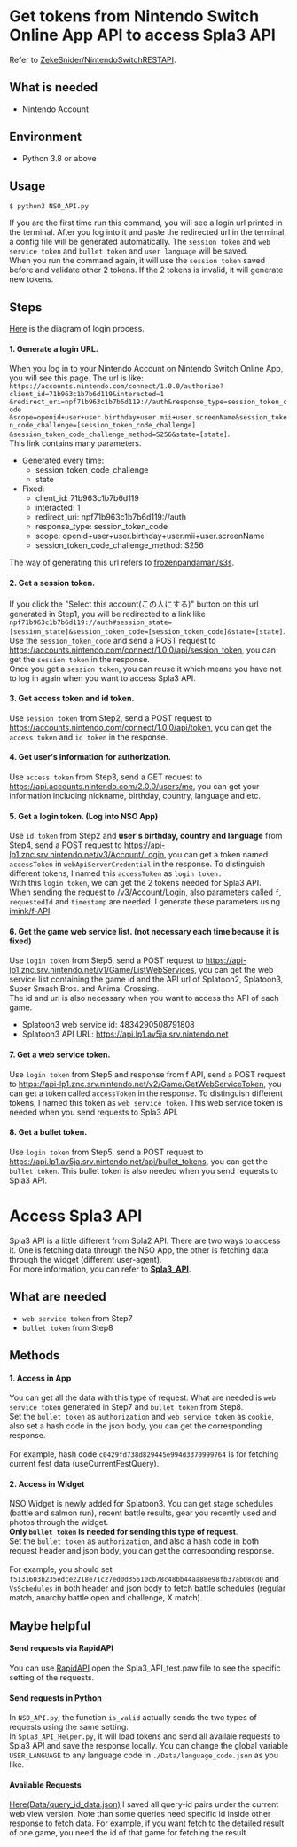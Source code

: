 # Get tokens from Nintendo Switch Online App API to access Spla3 API
Refer to [ZekeSnider/NintendoSwitchRESTAPI](https://github.com/ZekeSnider/NintendoSwitchRESTAPI).

## What is needed
- Nintendo Account

## Environment
- Python 3.8 or above

## Usage
```
$ python3 NSO_API.py
```
If you are the first time run this command, you will see a login url printed in the terminal. After you log into it and
paste the redirected url in the terminal, a config file will be generated automatically. The `session token` and
`web service token` and `bullet token` and `user language` will be saved.<br>
When you run the command again, it will use the `session token` saved before and validate other 2 tokens. If the 2 tokens
is invalid, it will generate new tokens.

## Steps
[Here](https://raw.githubusercontent.com/pistachiochoco/NSOAPIforSpla3/main/NSO_Login_Diagram.svg) is the diagram of login process.
#### 1. Generate a login URL.
When you log in to your Nintendo Account on Nintendo Switch Online App, you will see this page. The url is like:
`https://accounts.nintendo.com/connect/1.0.0/authorize?client_id=71b963c1b7b6d119&interacted=1
&redirect_uri=npf71b963c1b7b6d119://auth&response_type=session_token_code
&scope=openid+user+user.birthday+user.mii+user.screenName&session_token_code_challenge=[session_token_code_challenge]
&session_token_code_challenge_method=S256&state=[state]`.<br>
This link contains many parameters.
- Generated every time:
  - session_token_code_challenge
  - state
- Fixed:
  - client_id: 71b963c1b7b6d119
  - interacted: 1
  - redirect_uri: npf71b963c1b7b6d119://auth
  - response_type: session_token_code
  - scope: openid+user+user.birthday+user.mii+user.screenName
  - session_token_code_challenge_method: S256

The way of generating this url refers to [frozenpandaman/s3s](https://github.com/frozenpandaman/s3s).<br>

#### 2. Get a session token.
If you click the 
"Select this account(この人にする)" button on this url generated in Step1, you will be redirected to a link like
`npf71b963c1b7b6d119://auth#session_state=[session_state]&session_token_code=[session_token_code]&state=[state]`.<br>
Use the `session_token_code` and send a POST request to https://accounts.nintendo.com/connect/1.0.0/api/session_token,
you can get the `session token` in the response.<br>
Once you get a `session token`, you can reuse it which means you have not to log in again when you want to access Spla3 
API.<br>

#### 3. Get access token and id token.
Use `session token` from Step2, send a POST request to https://accounts.nintendo.com/connect/1.0.0/api/token, you can 
get the `access token` and `id token` in the response.<br>

#### 4. Get user's information for authorization.
Use `access token` from Step3, send a GET request to https://api.accounts.nintendo.com/2.0.0/users/me, you can get your 
information including nickname, birthday, country, language and etc.<br>

#### 5. Get a login token. (Log into NSO App)
Use `id token` from Step2 and **user's birthday, country and language** from Step4, send a POST request to 
https://api-lp1.znc.srv.nintendo.net/v3/Account/Login, you can get a token named `accessToken` in 
`webApiServerCredential` in the response. To distinguish different tokens, I named this `accessToken` as 
`login token.`<br>
With this `login token`, we can get the 2 tokens needed for Spla3 API.<br>
When sending the request to [/v3/Account/Login](https://api-lp1.znc.srv.nintendo.net/v3/Account/Login), also parameters 
called `f`, `requestedId` and `timestamp` are needed. I generate these parameters using 
[imink/f-API](https://github.com/imink-app/f-API).

#### 6. Get the game web service list. (not necessary each time because it is fixed)
Use `login token` from Step5, send a POST request to https://api-lp1.znc.srv.nintendo.net/v1/Game/ListWebServices, you 
can get the web service list containing the game id and the API url of Splatoon2, Splatoon3, Super Smash Bros. and
Animal Crossing.<br>
The id and url is also necessary when you want to access the API of each game.<br>
- Splatoon3 web service id: 4834290508791808
- Splatoon3 API URL: https://api.lp1.av5ja.srv.nintendo.net<br>

#### 7. Get a web service token.
Use `login token` from Step5 and response from f API, send a POST request to 
https://api-lp1.znc.srv.nintendo.net/v2/Game/GetWebServiceToken, you can get a token called `accessToken` in the
response. To distinguish different tokens, I named this token as 
`web service token`. This web service token is needed when you send requests to Spla3 API.

#### 8. Get a bullet token.
Use `login token` from Step5, send a POST request to https://api.lp1.av5ja.srv.nintendo.net/api/bullet_tokens, you can 
get the `bullet token`. This bullet token is also needed when you send requests to Spla3 API.

# Access Spla3 API
Spla3 API is a little different from Spla2 API. There are two ways to access it.
One is fetching data through the NSO App, the other is fetching data through the widget (different user-agent).<br>
For more information, you can refer to [**Spla3_API**](https://github.com/pistachiochoco/NSOAPIforSpla3/tree/main/Spla3_API).

## What are needed
- `web service token` from Step7
- `bullet token` from Step8

## Methods

#### 1. Access in App
You can get all the data with this type of request. What are needed is `web service token` generated in Step7 and 
`bullet token` from Step8.<br>
Set the `bullet token` as `authorization` and `web service token` as `cookie`, also set a hash code in the json body, 
you can get the corresponding response.<br><br>
For example, hash code `c0429fd738d829445e994d3370999764` is for fetching current fest data (useCurrentFestQuery).

#### 2. Access in Widget
NSO Widget is newly added for Splatoon3. You can get stage schedules (battle and salmon run), recent battle results, 
gear you recently used and photos through the widget.<br>
**Only `bullet token` is needed for sending this type of request**.<br>
Set the `bullet token` as `authorization`, and also a hash code in both request header and json body, you can get the 
corresponding response.<br><br>
For example, you should set `f5131603b235edce2218e71c27ed0d35610cb78c48bb44aa88e98fb37ab08cd0` and `VsSchedules` in 
both header and json body to fetch battle schedules (regular match, anarchy battle open and challenge, X match).

## Maybe helpful
#### Send requests via RapidAPI
You can use [RapidAPI](https://paw.cloud/) open the Spla3_API_test.paw file to see the specific setting of the requests.

#### Send requests in Python
In `NSO_API.py`, the function `is_valid` actually sends the two types of requests using the same setting.<br>
In `Spla3_API_Helper.py`, it will load tokens and send all availale requests to Spla3 API and save the response
locally. You can change the global variable `USER_LANGUAGE` to any language code in `./Data/language_code.json` as you
like.

#### Available Requests
[Here(Data/query_id_data.json)](https://github.com/pistachiochoco/NSOAPIforSpla3/blob/main/Data/query_id_data.json)
I saved all query-id pairs under the current web view version. Note than some queries need specific id inside other
response to fetch data. For example, if you want fetch to the detailed result of one game, you need the id of that game
for fetching the result.<br>